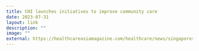 ```yaml
---
title: CHI launches initiatives to improve community care
date: 2023-07-31
layout: link
description: ""
image: ""
external: https://healthcareasiamagazine.com/healthcare/news/singapores-centre-healthcare-innovation-launches-initiatives-improve-community-care
---
```

